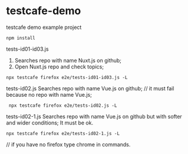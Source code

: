 # testcafe-demo
testcafe demo example project

```
npm install
```

tests-id01-id03.js 
01) Searches repo with name Nuxt.js  on github;
03) Open Nuxt.js repo and check topics;

```
npx testcafe firefox e2e/tests-id01-id03.js -L
```

tests-id02.js
Searches repo with name Vue.js on github;
// it must fail because no repo with name Vue.js;

```
 npx testcafe firefox e2e/tests-id02.js -L
```

tests-id02-1.js
Searches repo with name Vue.js on github but with softer and wider conditions;
It must be ok.

```
npx testcafe firefox e2e/tests-id02-1.js -L
```

// if you have no firefox type chrome in commands.

